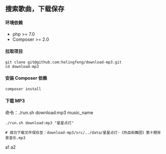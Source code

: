 ## 搜索歌曲，下载保存

#### 环境依赖

- php >= 7.0
- Composer >= 2.0

#### 拉取项目

```
git clone git@github.com:helingfeng/download-mp3.git
cd download-mp3
```

#### 安装 Composer 依赖

```
composer install
```

#### 下载 MP3

命令：./run.sh download:mp3 music_name

```
./run.sh download:mp3 "星星点灯"

# 成功下载文件保存至：download-mp3/src/../data/星星点灯-《热血街舞团》第十期背景音乐.mp3
```


a1
a2
